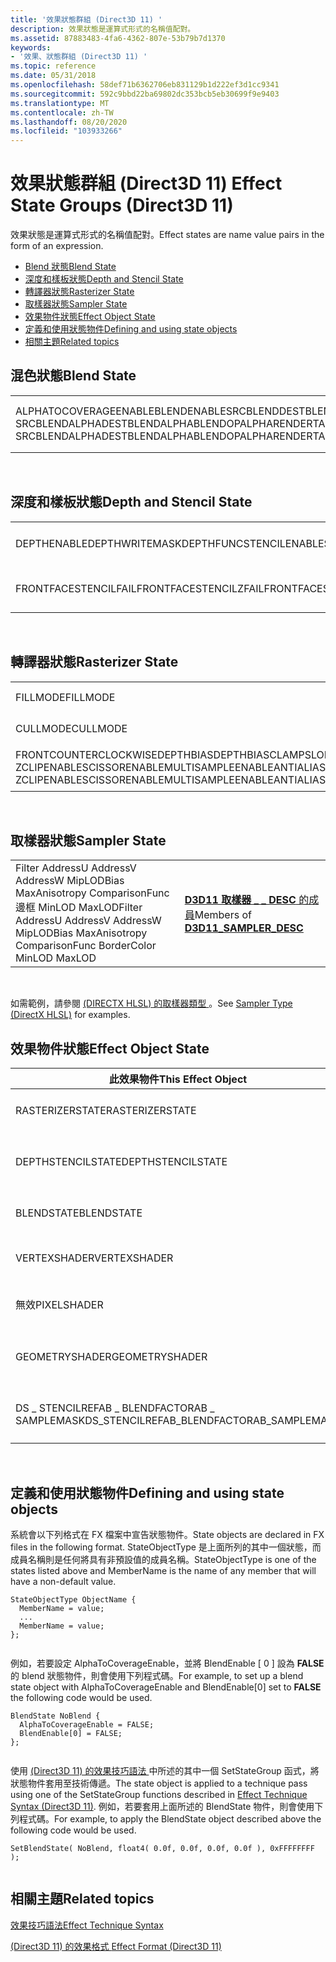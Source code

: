 ```yaml
---
title: '效果狀態群組 (Direct3D 11) '
description: 效果狀態是運算式形式的名稱值配對。
ms.assetid: 87883483-4fa6-4362-807e-53b79b7d1370
keywords:
- '效果、狀態群組 (Direct3D 11) '
ms.topic: reference
ms.date: 05/31/2018
ms.openlocfilehash: 58def71b6362706eb831129b1d222ef3d1cc9341
ms.sourcegitcommit: 592c9bbd22ba69802dc353bcb5eb30699f9e9403
ms.translationtype: MT
ms.contentlocale: zh-TW
ms.lasthandoff: 08/20/2020
ms.locfileid: "103933266"
---
```

# <a name="effect-state-groups-direct3d-11"></a><span data-ttu-id="73fe4-104">效果狀態群組 (Direct3D 11) </span><span class="sxs-lookup"><span data-stu-id="73fe4-104">Effect State Groups (Direct3D 11)</span></span>

<span data-ttu-id="73fe4-105">效果狀態是運算式形式的名稱值配對。</span><span class="sxs-lookup"><span data-stu-id="73fe4-105">Effect states are name value pairs in the form of an expression.</span></span>

-   [<span data-ttu-id="73fe4-106">Blend 狀態</span><span class="sxs-lookup"><span data-stu-id="73fe4-106">Blend State</span></span>](#blend-state)
-   [<span data-ttu-id="73fe4-107">深度和樣板狀態</span><span class="sxs-lookup"><span data-stu-id="73fe4-107">Depth and Stencil State</span></span>](#depth-and-stencil-state)
-   [<span data-ttu-id="73fe4-108">轉譯器狀態</span><span class="sxs-lookup"><span data-stu-id="73fe4-108">Rasterizer State</span></span>](#rasterizer-state)
-   [<span data-ttu-id="73fe4-109">取樣器狀態</span><span class="sxs-lookup"><span data-stu-id="73fe4-109">Sampler State</span></span>](#sampler-state)
-   [<span data-ttu-id="73fe4-110">效果物件狀態</span><span class="sxs-lookup"><span data-stu-id="73fe4-110">Effect Object State</span></span>](#effect-object-state)
-   [<span data-ttu-id="73fe4-111">定義和使用狀態物件</span><span class="sxs-lookup"><span data-stu-id="73fe4-111">Defining and using state objects</span></span>](#defining-and-using-state-objects)
-   [<span data-ttu-id="73fe4-112">相關主題</span><span class="sxs-lookup"><span data-stu-id="73fe4-112">Related topics</span></span>](#related-topics)

## <a name="blend-state"></a><span data-ttu-id="73fe4-113">混色狀態</span><span class="sxs-lookup"><span data-stu-id="73fe4-113">Blend State</span></span>



|                                                                                                                       |                                                           |
|-----------------------------------------------------------------------------------------------------------------------|-----------------------------------------------------------|
| <span data-ttu-id="73fe4-114">ALPHATOCOVERAGEENABLEBLENDENABLESRCBLENDDESTBLENDBLENDOP SRCBLENDALPHADESTBLENDALPHABLENDOPALPHARENDERTARGETWRITEMASK</span><span class="sxs-lookup"><span data-stu-id="73fe4-114">ALPHATOCOVERAGEENABLEBLENDENABLESRCBLENDDESTBLENDBLENDOP SRCBLENDALPHADESTBLENDALPHABLENDOPALPHARENDERTARGETWRITEMASK</span></span> | <span data-ttu-id="73fe4-115">[ **D3D11 \_ BLEND \_ DESC** 的成員](/windows/desktop/api/D3D11/ns-d3d11-d3d11_blend_desc)</span><span class="sxs-lookup"><span data-stu-id="73fe4-115">Members of [**D3D11\_BLEND\_DESC**](/windows/desktop/api/D3D11/ns-d3d11-d3d11_blend_desc)</span></span> |



 

## <a name="depth-and-stencil-state"></a><span data-ttu-id="73fe4-116">深度和樣板狀態</span><span class="sxs-lookup"><span data-stu-id="73fe4-116">Depth and Stencil State</span></span>



|                                                                                                                                                                |                                                                               |
|----------------------------------------------------------------------------------------------------------------------------------------------------------------|-------------------------------------------------------------------------------|
| <span data-ttu-id="73fe4-117">DEPTHENABLEDEPTHWRITEMASKDEPTHFUNCSTENCILENABLESTENCILREADMASKSTENCILWRITEMASK</span><span class="sxs-lookup"><span data-stu-id="73fe4-117">DEPTHENABLEDEPTHWRITEMASKDEPTHFUNCSTENCILENABLESTENCILREADMASKSTENCILWRITEMASK</span></span>                                                                                 | <span data-ttu-id="73fe4-118">[ **D3D11 深度樣板 \_ \_ \_ DESC** 的成員](/windows/desktop/api/D3D11/ns-d3d11-d3d11_depth_stencil_desc)</span><span class="sxs-lookup"><span data-stu-id="73fe4-118">Members of [**D3D11\_DEPTH\_STENCIL\_DESC**](/windows/desktop/api/D3D11/ns-d3d11-d3d11_depth_stencil_desc)</span></span>    |
| <span data-ttu-id="73fe4-119">FRONTFACESTENCILFAILFRONTFACESTENCILZFAILFRONTFACESTENCILPASSFRONTFACESTENCILFUNCBACKFACESTENCILFAILBACKFACESTENCILZFAILBACKFACESTENCILPASSBACKFACESTENCILFUNC</span><span class="sxs-lookup"><span data-stu-id="73fe4-119">FRONTFACESTENCILFAILFRONTFACESTENCILZFAILFRONTFACESTENCILPASSFRONTFACESTENCILFUNCBACKFACESTENCILFAILBACKFACESTENCILZFAILBACKFACESTENCILPASSBACKFACESTENCILFUNC</span></span> | <span data-ttu-id="73fe4-120">[ **D3D11 \_ 深度 \_ STENCILOP \_ DESC** 的成員](/windows/desktop/api/D3D11/ns-d3d11-d3d11_depth_stencilop_desc)</span><span class="sxs-lookup"><span data-stu-id="73fe4-120">Member of [**D3D11\_DEPTH\_STENCILOP\_DESC**](/windows/desktop/api/D3D11/ns-d3d11-d3d11_depth_stencilop_desc)</span></span> |



 

## <a name="rasterizer-state"></a><span data-ttu-id="73fe4-121">轉譯器狀態</span><span class="sxs-lookup"><span data-stu-id="73fe4-121">Rasterizer State</span></span>



|                                                                                                                                 |                                                                     |
|---------------------------------------------------------------------------------------------------------------------------------|---------------------------------------------------------------------|
| <span data-ttu-id="73fe4-122">FILLMODE</span><span class="sxs-lookup"><span data-stu-id="73fe4-122">FILLMODE</span></span>                                                                                                                        | [<span data-ttu-id="73fe4-123">**D3D11 \_ 填滿 \_ 模式**</span><span class="sxs-lookup"><span data-stu-id="73fe4-123">**D3D11\_FILL\_MODE**</span></span>](/windows/desktop/api/D3D11/ne-d3d11-d3d11_fill_mode)                        |
| <span data-ttu-id="73fe4-124">CULLMODE</span><span class="sxs-lookup"><span data-stu-id="73fe4-124">CULLMODE</span></span>                                                                                                                        | [<span data-ttu-id="73fe4-125">**D3D11 的 \_ 挑選 \_ 模式**</span><span class="sxs-lookup"><span data-stu-id="73fe4-125">**D3D11\_CULL\_MODE**</span></span>](/windows/desktop/api/D3D11/ne-d3d11-d3d11_cull_mode)                        |
| <span data-ttu-id="73fe4-126">FRONTCOUNTERCLOCKWISEDEPTHBIASDEPTHBIASCLAMPSLOPESCALEDDEPTHBIAS ZCLIPENABLESCISSORENABLEMULTISAMPLEENABLEANTIALIASEDLINEENABLE</span><span class="sxs-lookup"><span data-stu-id="73fe4-126">FRONTCOUNTERCLOCKWISEDEPTHBIASDEPTHBIASCLAMPSLOPESCALEDDEPTHBIAS ZCLIPENABLESCISSORENABLEMULTISAMPLEENABLEANTIALIASEDLINEENABLE</span></span> | <span data-ttu-id="73fe4-127">D3D11 轉譯器 [ **\_ \_ DESC** 的成員](/windows/desktop/api/D3D11/ns-d3d11-d3d11_rasterizer_desc)</span><span class="sxs-lookup"><span data-stu-id="73fe4-127">Members of [**D3D11\_RASTERIZER\_DESC**](/windows/desktop/api/D3D11/ns-d3d11-d3d11_rasterizer_desc)</span></span> |



 

## <a name="sampler-state"></a><span data-ttu-id="73fe4-128">取樣器狀態</span><span class="sxs-lookup"><span data-stu-id="73fe4-128">Sampler State</span></span>



|                                                                                                     |                                                               |
|-----------------------------------------------------------------------------------------------------|---------------------------------------------------------------|
| <span data-ttu-id="73fe4-129">Filter AddressU AddressV AddressW MipLODBias MaxAnisotropy ComparisonFunc 邊框 MinLOD MaxLOD</span><span class="sxs-lookup"><span data-stu-id="73fe4-129">Filter AddressU AddressV AddressW MipLODBias MaxAnisotropy ComparisonFunc BorderColor MinLOD MaxLOD</span></span> | <span data-ttu-id="73fe4-130">[ **D3D11 取樣器 \_ \_ DESC** 的成員](/windows/desktop/api/D3D11/ns-d3d11-d3d11_sampler_desc)</span><span class="sxs-lookup"><span data-stu-id="73fe4-130">Members of [**D3D11\_SAMPLER\_DESC**](/windows/desktop/api/D3D11/ns-d3d11-d3d11_sampler_desc)</span></span> |



 

<span data-ttu-id="73fe4-131">如需範例，請參閱 [ (DIRECTX HLSL) 的取樣器類型 ](/windows/desktop/direct3dhlsl/dx-graphics-hlsl-sampler) 。</span><span class="sxs-lookup"><span data-stu-id="73fe4-131">See [Sampler Type (DirectX HLSL)](/windows/desktop/direct3dhlsl/dx-graphics-hlsl-sampler) for examples.</span></span>

## <a name="effect-object-state"></a><span data-ttu-id="73fe4-132">效果物件狀態</span><span class="sxs-lookup"><span data-stu-id="73fe4-132">Effect Object State</span></span>



| <span data-ttu-id="73fe4-133">此效果物件</span><span class="sxs-lookup"><span data-stu-id="73fe4-133">This Effect Object</span></span>                          | <span data-ttu-id="73fe4-134">對應至</span><span class="sxs-lookup"><span data-stu-id="73fe4-134">Maps to</span></span>                                                             |
|---------------------------------------------|---------------------------------------------------------------------|
| <span data-ttu-id="73fe4-135">RASTERIZERSTATE</span><span class="sxs-lookup"><span data-stu-id="73fe4-135">RASTERIZERSTATE</span></span>                             | <span data-ttu-id="73fe4-136">轉譯器 [狀態](#rasterizer-state) 狀態物件。</span><span class="sxs-lookup"><span data-stu-id="73fe4-136">A [Rasterizer State](#rasterizer-state) state object.</span></span>               |
| <span data-ttu-id="73fe4-137">DEPTHSTENCILSTATE</span><span class="sxs-lookup"><span data-stu-id="73fe4-137">DEPTHSTENCILSTATE</span></span>                           | <span data-ttu-id="73fe4-138">[深度和樣板狀態](#depth-and-stencil-state)狀態物件。</span><span class="sxs-lookup"><span data-stu-id="73fe4-138">A [Depth and Stencil State](#depth-and-stencil-state) state object.</span></span> |
| <span data-ttu-id="73fe4-139">BLENDSTATE</span><span class="sxs-lookup"><span data-stu-id="73fe4-139">BLENDSTATE</span></span>                                  | <span data-ttu-id="73fe4-140">[Blend 狀態](#blend-state)狀態物件。</span><span class="sxs-lookup"><span data-stu-id="73fe4-140">A [Blend State](#blend-state) state object.</span></span>                         |
| <span data-ttu-id="73fe4-141">VERTEXSHADER</span><span class="sxs-lookup"><span data-stu-id="73fe4-141">VERTEXSHADER</span></span>                                | <span data-ttu-id="73fe4-142">已編譯的頂點著色器物件。</span><span class="sxs-lookup"><span data-stu-id="73fe4-142">A compiled vertex shader object.</span></span>                                    |
| <span data-ttu-id="73fe4-143">無效</span><span class="sxs-lookup"><span data-stu-id="73fe4-143">PIXELSHADER</span></span>                                 | <span data-ttu-id="73fe4-144">編譯的圖元著色器物件。</span><span class="sxs-lookup"><span data-stu-id="73fe4-144">A compiled pixel shader object.</span></span>                                     |
| <span data-ttu-id="73fe4-145">GEOMETRYSHADER</span><span class="sxs-lookup"><span data-stu-id="73fe4-145">GEOMETRYSHADER</span></span>                              | <span data-ttu-id="73fe4-146">已編譯的幾何著色器物件。</span><span class="sxs-lookup"><span data-stu-id="73fe4-146">A compiled geometry shader object.</span></span>                                  |
| <span data-ttu-id="73fe4-147">DS \_ STENCILREFAB \_ BLENDFACTORAB \_ SAMPLEMASK</span><span class="sxs-lookup"><span data-stu-id="73fe4-147">DS\_STENCILREFAB\_BLENDFACTORAB\_SAMPLEMASK</span></span> | <span data-ttu-id="73fe4-148">[**D3DX11 \_ PASS \_ DESC**](d3dx11-pass-desc.md)的成員。</span><span class="sxs-lookup"><span data-stu-id="73fe4-148">Members of [**D3DX11\_PASS\_DESC**](d3dx11-pass-desc.md).</span></span>          |



 

## <a name="defining-and-using-state-objects"></a><span data-ttu-id="73fe4-149">定義和使用狀態物件</span><span class="sxs-lookup"><span data-stu-id="73fe4-149">Defining and using state objects</span></span>

<span data-ttu-id="73fe4-150">系統會以下列格式在 FX 檔案中宣告狀態物件。</span><span class="sxs-lookup"><span data-stu-id="73fe4-150">State objects are declared in FX files in the following format.</span></span> <span data-ttu-id="73fe4-151">StateObjectType 是上面所列的其中一個狀態，而成員名稱則是任何將具有非預設值的成員名稱。</span><span class="sxs-lookup"><span data-stu-id="73fe4-151">StateObjectType is one of the states listed above and MemberName is the name of any member that will have a non-default value.</span></span>


```
StateObjectType ObjectName {
  MemberName = value;
  ...
  MemberName = value;
};
    
```



<span data-ttu-id="73fe4-152">例如，若要設定 AlphaToCoverageEnable，並將 BlendEnable \[ 0 \] 設為 **FALSE** 的 blend 狀態物件，則會使用下列程式碼。</span><span class="sxs-lookup"><span data-stu-id="73fe4-152">For example, to set up a blend state object with AlphaToCoverageEnable and BlendEnable\[0\] set to **FALSE** the following code would be used.</span></span>


```
BlendState NoBlend {
  AlphaToCoverageEnable = FALSE;
  BlendEnable[0] = FALSE;
};
    
```



<span data-ttu-id="73fe4-153">使用 [ (Direct3D 11) 的效果技巧語法 ](d3d11-effect-technique-syntax.md)中所述的其中一個 SetStateGroup 函式，將狀態物件套用至技術傳遞。</span><span class="sxs-lookup"><span data-stu-id="73fe4-153">The state object is applied to a technique pass using one of the SetStateGroup functions described in [Effect Technique Syntax (Direct3D 11)](d3d11-effect-technique-syntax.md).</span></span> <span data-ttu-id="73fe4-154">例如，若要套用上面所述的 BlendState 物件，則會使用下列程式碼。</span><span class="sxs-lookup"><span data-stu-id="73fe4-154">For example, to apply the BlendState object described above the following code would be used.</span></span>


```
SetBlendState( NoBlend, float4( 0.0f, 0.0f, 0.0f, 0.0f ), 0xFFFFFFFF );
    
```



## <a name="related-topics"></a><span data-ttu-id="73fe4-155">相關主題</span><span class="sxs-lookup"><span data-stu-id="73fe4-155">Related topics</span></span>

<dl> <dt>

[<span data-ttu-id="73fe4-156">效果技巧語法</span><span class="sxs-lookup"><span data-stu-id="73fe4-156">Effect Technique Syntax</span></span>](d3d11-effect-technique-syntax.md)
</dt> <dt>

[<span data-ttu-id="73fe4-157"> (Direct3D 11) 的效果格式 </span><span class="sxs-lookup"><span data-stu-id="73fe4-157">Effect Format (Direct3D 11)</span></span>](d3d11-effect-format.md)
</dt> </dl>

 

 